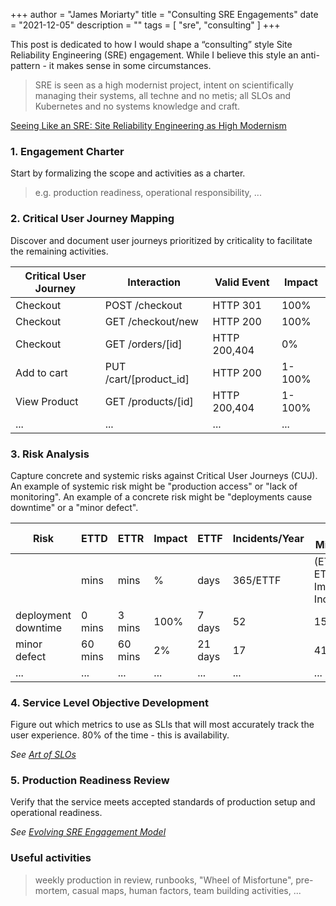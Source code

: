 +++
author = "James Moriarty"
title = "Consulting SRE Engagements"
date = "2021-12-05"
description = ""
tags = [
  "sre",
  "consulting"
]
+++

This post is dedicated to how I would shape a “consulting” style Site Reliability Engineering (SRE) engagement. While I believe this style an anti-pattern - it makes sense in some circumstances.

>  SRE is seen as a high modernist project, intent on scientifically managing their systems, all techne and no metis; all SLOs and Kubernetes and no systems knowledge and craft.

[Seeing Like an SRE: Site Reliability Engineering as High Modernism](https://www.usenix.org/publications/loginonline/seeing-sre-site-reliability-engineering-high-modernism)

### 1. Engagement Charter

Start by formalizing the scope and activities as a charter.
> e.g. production readiness, operational responsibility, ...

### 2. Critical User Journey Mapping

Discover and document user journeys prioritized by criticality to facilitate the remaining activities.


| Critical User Journey | Interaction | Valid Event | Impact |
| --------------------- | ----------- | ----------- | ------ |
| Checkout              | POST /checkout | HTTP 301 | 100% |
| Checkout              | GET /checkout/new | HTTP 200 | 100% |
| Checkout              | GET /orders/[id] | HTTP 200,404 | 0% |
| Add to cart           | PUT /cart/[product_id] | HTTP 200 | 1-100% |
| View Product          | GET /products/[id] | HTTP 200,404 | 1-100% |
| ... | ... | ... | ... |

### 3. Risk Analysis

Capture concrete and systemic risks against Critical User Journeys (CUJ). An example of systemic risk might be "production access" or "lack of monitoring". An example of a concrete risk might be "deployments cause downtime" or a "minor defect".

| Risk | ETTD | ETTR | Impact | ETTF | Incidents/Year | Bad Minutes/Year               |
|------|------|------|----------|------|----------------|--------------------------------|
|      | mins | mins | %        | days | 365/ETTF       | (ETTD + ETTR) * Impact * Incidents/Year |
| deployment downtime |  0 mins |  3 mins | 100% |  7 days | 52 | 156 mins |
| minor defect        | 60 mins | 60 mins |   2% | 21 days | 17 |  41 mins |
|...|...|...|...|...|...|...|

### 4. Service Level Objective Development

Figure out which metrics to use as SLIs that will most accurately track the user experience. 80% of the time - this is availability.

_See [Art of SLOs](https://sre.google/resources/practices-and-processes/art-of-slos/)_

### 5. Production Readiness Review

Verify that the service meets accepted standards of production setup and operational readiness.

_See [Evolving SRE Engagement Model](https://sre.google/sre-book/evolving-sre-engagement-model/)_

### Useful activities

> weekly production in review, runbooks, "Wheel of Misfortune", pre-mortem, casual maps, human factors, team building activities, ...
